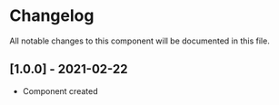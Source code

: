 # Changelog
All notable changes to this component will be documented in this file.

## [1.0.0] - 2021-02-22
- Component created
